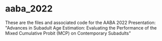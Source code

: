 # aaba_2022
These are the files and associated code for the AABA 2022 Presentation: "Advances in Subadult Age Estimation: Evaluating the Performance of the Mixed Cumulative Probit (MCP) on Contemporary Subadults"
